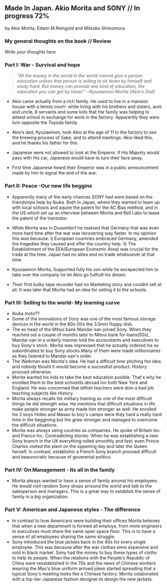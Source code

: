 ## Made In Japan. Akio Morita and SONY // In progress 72%

by Akio Morita, Edwin M.Reingold and Mitsuko Shimomura

### My general thoughts on the book // Review
*Write your thoughts here*


### Part I: War - Survival and hope

> *"All the money in the world in the world cannot give a person education unless that person is willing to sit down by himself and study hard. But money can provide one kind of education, the education you can get by travel." ~Kyuzaemon Morita (Akio's Dad)*

- Akio came actually from a rich family. He used to live in a mansion house-with a tennis court- while living with his brothers and sisters, aunt and uncle, 6 servants and some kids that the family was helping to attend school in exchange for work in the factory. Apparently they were livin opposite the Toyoda family. 

* Akio’s dad, Kyuzaemon, took Akio at the age of 11 to the factory to see the brewing process of Sake, and to attend meetings. Akio liked this, and he thanks his father for this.

* Japanese were not allowed to look at the Emperor. If His Majesty would pass with His car, Japanese would have to turn their face away. 
* First time Japanese heard their Emperor was in a public announcement made by him to signal the end of the war.


### Part II: Peace -Our new life beggins

* Apparently many of the early chances SONY had were based on the friendships help by Ibuka. Both in Japan, where they wanted to team up with local schools and aquire the patent for the AC Bias method, and in the US which set up an interview between Morita and Bell Labs to lease the patent of the transistor.

* While Morita was in Dusseldorf he realised that Germany that was even more hard time after the war was recovering way faster. In my opinion this was because:
i) European countries embraced Germany, amended the tragedies they caused and offer the country help.
ii) The Establishment of the EEA(European Economic Area) was crucial for the trade at the time.
Japan had no allies and no trade whatsoever at that time.

* Kyuzaemon Morita, Supported fully his son while he excepected him to take over the company he let Akio go fullfuill his dream. 

* Their first bulky tape recorder had no Marketing story and couldnt sell at all. It was later that Morita had an idea for selling it to the schools.


### Part III: Selling to the world- My learning curve


* Ibuka moto??
* Some of the innovations of Sony was one of the most famous storage devices in the world in the 80s-00s the 3.5mm floppy disk.
* The ex head of the Mitsui bank Mandai-san joined Sony. When they reached out a couple of months later to Mitsui bank for loans(50s), Mandai-san in a orderly manner told the accountants and executives to buy Sony's stock. Morita was impressed that he actually ordered his ex subordinated to buy Sony stocks.Many of them were made millionnaires as they listened to Mandai-san's order.
* The Walkman was Morita's idea. He had a difficult time pitching the idea and nobody thouht it would become a succesfull product. History prooved otherwise.
* Morita wanted his kids to take the best education posible. That's why he enrolled them to the best schoolds abroad ion both New York and England. He was concerned that leftish teachers were doin a bad job teaching subjects like History.
* Morita always recalls his military training as one of the most difficult things he did strength wise. He mentions that difficult situations in life make people stronger as army made him stronger as well. He enrolled his 2 boys Hideo and Masao to boy's camps were they hard a really hard time in the beggining but the grew stronger and managed to overcome the difficult situations.
* Morita was always seing coutries as companies. He spoke of Britain Inc. and France Inc. Contradicting stories: When he was establishing a new Sony branch in the UK everything rolled smoothly and fast; even Prince Charles visited the plant on the oppening day and later the Queen herself. In contrast, establishin a French Sony branch prooved difficult and beaurocratic because of goverental politics.

### Part IV: On Management -  Its all in the family
* Morita always wanted to have a sense of family amonst his employees. He would visit random Sony shops arround the world and talk to the salesperson and managers. This is a great way to establish the sense of family in a big organization.
### Part V: American and Japanese styles - The difference

* In contrast to how Americans were building their offices Morita beleives that when a new department is formed all employs, from mere engineers to executives must share the same open space floor. This is to have a sense of all employees sharing the same struggle.
* Sony introduced the blue jackets back in the 40s for every single employee. This was because after the war clothes were expensive and sold in black market. Sony had the money to buy these types of cloths to help its people. When the relations with the People's Republic of China were reestablished in the 70s and the news of Chinese workers wearing the Mao's blue uniform arrived jokes started spreading that a typical Sony's meeting looks like a Chinese factory. Morita colaborated with a top-tier Japanese fashion designer to design the new jackets.